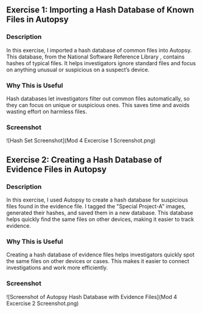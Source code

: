 ## Exercise 1: Importing a Hash Database of Known Files in Autopsy
### Description
In this exercise, I imported a hash database of common files into Autopsy. This database, from the National Software Reference Library , contains hashes of typical files. It helps investigators ignore standard files and focus on anything unusual or suspicious on a suspect’s device.
### Why This is Useful
Hash databases let investigators filter out common files automatically, so they can focus on unique or suspicious ones. This saves time and avoids wasting effort on harmless files.
### Screenshot
![Hash Set Screenshot](Mod 4 Excercise 1 Screenshot.png)

## Exercise 2: Creating a Hash Database of Evidence Files in Autopsy
### Description
In this exercise, I used Autopsy to create a hash database for suspicious files found in the evidence file. I tagged the "Special Project-A" images, generated their hashes, and saved them in a new database. This database helps quickly find the same files on other devices, making it easier to track evidence.
### Why This is Useful
Creating a hash database of evidence files helps investigators quickly spot the same files on other devices or cases. This makes it easier to connect investigations and work more efficiently.

### Screenshot
![Screenshot of Autopsy Hash Database with Evidence Files](Mod 4 Excercise 2 Screenshot.png)

